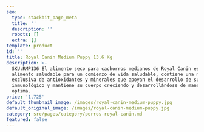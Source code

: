 ```yaml
---
seo:
  type: stackbit_page_meta
  title: ''
  description: ''
  robots: []
  extra: []
template: product
id: ''
title: Royal Canin Medium Puppy 13.6 Kg
description: >-
  SKU:RMP136 El alimento seco para cachorros medianos de Royal Canin es un
  alimento saludable para un comienzo de vida saludable, contiene una mezcla
  exclusiva de antioxidantes y minerales que apoyan el desarrollo de su sistema
  inmunológico y mantiene su cuerpo creciendo y desarrollándose de manera
  optima. 
price: '1,725'
default_thumbnail_image: /images/royal-canin-medium-puppy.jpg
default_original_image: /images/royal-canin-medium-puppy.jpg
category: src/pages/category/perros-royal-canin.md
featured: false
---
```

